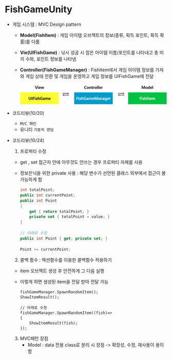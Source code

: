 # FishGameUnity

- 게임 시스템 : MVC Design pattern

  - **Model(FishItem)** : 게임 아이템 오브젝트의 정보(종류, 획득 포인트, 획득 확률)를 다룸 

  - **Vie(UIFishGame)** : 낚시 성공 시 잡은 아이템 이름/포인트를 나타내고 총 미끼 수와, 포인트 정보를 나타냄 

  - **Controller(FishGameManager)** : FishItem에서 게임 아이템 정보를 가져와 게임 상태 전환 및 게임을 운영하고 게임 정보를  UIFishGame에 전달

    <img src = "https://github.com/suhyeon4820/FishGameUnity/blob/main/readmeImg/designpattern.png">



- 코드리뷰(10/20)
  - `MVC 패턴` 
  - 유니티 `가중치 랜덤`



- 코드리뷰(10/24)

  1. 프로퍼티 수정 

  - get , set 접근자 안에 아무것도 안쓰는 경우 프로퍼티 자체를 사용

  - 정보은닉을 위한 private 사용 :  해당 변수가 선언된 클래스 외부에서 접근이 불가능하게 함

    ```c#
    int totalPoint;
    public int currentPoint;
    public int Point
    {
        get { return totalPoint; }
        private set { totalPoint = value; }
    }
    
    // 아래로 수정
    public int Point { get; private set; }
    
    Point += currentPoint;
    ```

  2. 콜백 함수 : 액션함수를 이용한 콜백함수 적용하기

  - item 오브젝트 생성 후 안전하게 그 다음 실행

  - 이렇게 하면 생성된 item을 전달 받아 전달 가능

    ```
    fishGameManager.SpawnRandomItem();  
    ShowItemResult();
    
    // 아래로 수정
    fishGameManager.SpawnRandomItem((fish)=>
    {
        ShowItemResult(fish);
    });  
    ```

  
  3. MVC패턴 장점 
     - Model : data 전용 class로 분리 시 장점 -> 확장성, 수정, 재사용이 용이함
  
  

